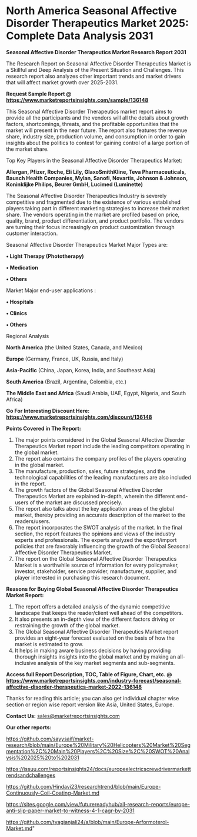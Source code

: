 # North America Seasonal Affective Disorder Therapeutics Market 2025: Complete Data Analysis 2031

<strong>Seasonal Affective Disorder Therapeutics Market Research Report 2031</strong>

The Research Report on Seasonal Affective Disorder Therapeutics Market is a Skillful and Deep Analysis of the Present Situation and Challenges. This research report also analyzes other important trends and market drivers that will affect market growth over 2025-2031.

<strong>Request Sample Report @ <a href=https://www.marketreportsinsights.com/sample/136148>https://www.marketreportsinsights.com/sample/136148</a></strong>

This Seasonal Affective Disorder Therapeutics market report aims to provide all the participants and the vendors will all the details about growth factors, shortcomings, threats, and the profitable opportunities that the market will present in the near future. The report also features the revenue share, industry size, production volume, and consumption in order to gain insights about the politics to contest for gaining control of a large portion of the market share.

Top Key Players in the Seasonal Affective Disorder Therapeutics Market:

<strong>Allergan, Pfizer, Roche, Eli Lily, GlaxoSmithKline, Teva Pharmaceuticals, Bausch Health Companies, Mylan, Sanofi, Novartis, Johnson & Johnson, Koninklijke Philips, Beurer GmbH, Lucimed (Luminette)</strong>

The Seasonal Affective Disorder Therapeutics Industry is severely competitive and fragmented due to the existence of various established players taking part in different marketing strategies to increase their market share. The vendors operating in the market are profiled based on price, quality, brand, product differentiation, and product portfolio. The vendors are turning their focus increasingly on product customization through customer interaction.

Seasonal Affective Disorder Therapeutics Market Major Types are:

<strong>• Light Therapy (Phototherapy)

• Medication

• Others</strong>

Market Major end-user applications :

<strong>• Hospitals

• Clinics

• Others</strong>

Regional Analysis

</u><strong><b>North America</b></strong> (the United States, Canada, and Mexico)

<strong><b>Europe </b></strong>(Germany, France, UK, Russia, and Italy)

<strong><b>Asia-Pacific</b></strong> (China, Japan, Korea, India, and Southeast Asia)

<strong><b>South America</b></strong> (Brazil, Argentina, Colombia, etc.)

<strong><b>The Middle East and Africa</b></strong> (Saudi Arabia, UAE, Egypt, Nigeria, and South Africa)

<strong>Go For Interesting Discount Here: <a href=https://www.marketreportsinsights.com/discount/136148>https://www.marketreportsinsights.com/discount/136148</a></strong>

<strong>Points Covered in The Report:</strong>
<ol>
  <li>The major points considered in the Global Seasonal Affective Disorder Therapeutics Market report include the leading competitors operating in the global market.</li>
  <li>The report also contains the company profiles of the players operating in the global market.</li>
  <li>The manufacture, production, sales, future strategies, and the technological capabilities of the leading manufacturers are also included in the report.</li>
  <li>The growth factors of the Global Seasonal Affective Disorder Therapeutics Market are explained in-depth, wherein the different end-users of the market are discussed precisely.</li>
  <li>The report also talks about the key application areas of the global market, thereby providing an accurate description of the market to the readers/users.</li>
  <li>The report incorporates the SWOT analysis of the market. In the final section, the report features the opinions and views of the industry experts and professionals. The experts analyzed the export/import policies that are favorably influencing the growth of the Global Seasonal Affective Disorder Therapeutics Market.</li>
  <li>The report on the Global Seasonal Affective Disorder Therapeutics Market is a worthwhile source of information for every policymaker, investor, stakeholder, service provider, manufacturer, supplier, and player interested in purchasing this research document.</li>
</ol>
<strong>Reasons for Buying Global Seasonal Affective Disorder Therapeutics Market Report:</strong>

<ol>
  <li>The report offers a detailed analysis of the dynamic competitive landscape that keeps the reader/client well ahead of the competitors.</li>
  <li>It also presents an in-depth view of the different factors driving or restraining the growth of the global market.</li>
  <li>The Global Seasonal Affective Disorder Therapeutics Market report provides an eight-year forecast evaluated on the basis of how the market is estimated to grow.</li>
  <li>It helps in making aware business decisions by having providing thorough insights insights into the global market and by making an all-inclusive analysis of the key market segments and sub-segments.</li>
</ol>
<strong>Access full Report Description, TOC, Table of Figure, Chart, etc. @ <a href=https://www.marketreportsinsights.com/industry-forecast/seasonal-affective-disorder-therapeutics-market-2022-136148>https://www.marketreportsinsights.com/industry-forecast/seasonal-affective-disorder-therapeutics-market-2022-136148</a></strong>


Thanks for reading this article; you can also get individual chapter wise section or region wise report version like Asia, United States, Europe.

<strong>Contact Us:</strong>
sales@marketreportsinsights.com

<strong>Our other reports:</strong>

<a href=https://github.com/sayysaif/market-research/blob/main/Europe%20Military%20Helicopters%20Market%20Segmentation%2C%20Main%20Players%2C%20Size%2C%20SWOT%20Analysis%202025%20to%202031>https://github.com/sayysaif/market-research/blob/main/Europe%20Military%20Helicopters%20Market%20Segmentation%2C%20Main%20Players%2C%20Size%2C%20SWOT%20Analysis%202025%20to%202031</a>

<a href=https://issuu.com/reportsinsights24/docs/europeelectricscrewdrivermarkettrendsandchallenges>https://issuu.com/reportsinsights24/docs/europeelectricscrewdrivermarkettrendsandchallenges</a>

<a href=https://github.com/Hindavi23/researchtrend/blob/main/Europe-Continuously-Coil-Coating-Market.md>https://github.com/Hindavi23/researchtrend/blob/main/Europe-Continuously-Coil-Coating-Market.md</a>

<a href=https://sites.google.com/view/futurereadyhub/all-research-reports/europe-anti-slip-paper-market-to-witness-4-1-cagr-by-2031>https://sites.google.com/view/futurereadyhub/all-research-reports/europe-anti-slip-paper-market-to-witness-4-1-cagr-by-2031</a>

<a href=https://github.com/tyagianjali24/a/blob/main/Europe-Arformoterol-Market.md>https://github.com/tyagianjali24/a/blob/main/Europe-Arformoterol-Market.md</a>"
